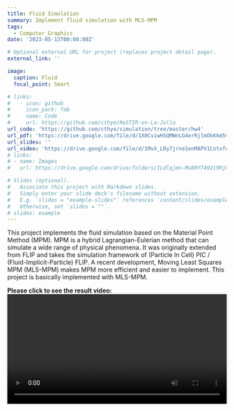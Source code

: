 ```yaml
---
title: Fluid Simulation
summary: Implement fluid simulation with MLS-MPM
tags:
  - Computer_Graphics
date: '2023-05-13T00:00:00Z'

# Optional external URL for project (replaces project detail page).
external_link: ''

image:
  caption: Fluid
  focal_point: Smart

# links:
#   - icon: github
#     icon_pack: fab
#     name: Code
#     url: https://github.com/cthye/ReSTIR-on-La-Jolla
url_code: 'https://github.com/cthye/simulation/tree/master/hw4'
url_pdf: 'https://drive.google.com/file/d/1X0CviwHSQMWnLG4erRjlmOkKkm5v61-k/view?usp=sharing'
url_slides: ''
url_video: 'https://drive.google.com/file/d/1MvX_LDy7jrne1enMAPV1CotxfqmpjGkK/view?usp=sharing'
# links:
# - name: Images
#   url: https://drive.google.com/drive/folders/1Ldlqjmn-Mu80Y7492i9RjOTkFNoU9VAF?usp=sharing

# Slides (optional).
#   Associate this project with Markdown slides.
#   Simply enter your slide deck's filename without extension.
#   E.g. `slides = "example-slides"` references `content/slides/example-slides.md`.
#   Otherwise, set `slides = ""`.
# slides: example
---
```


This project implements the fluid simulation based on the Material Point Method (MPM). MPM is a hybrid Lagrangian-Eulerian method that can simulate a wide range of physical phenomena. It was originally extended from FLIP and takes the simulation framework of (Particle In Cell) PIC / (Fluid-Implicit-Particle) FLIP. A recent development, Moving Least Squares MPM (MLS-MPM) makes MPM more efficient and easier to implement. This project is basically implemented with MLS-MPM.

<style>
  /* Set the width and height of the video element */
  video {
    width: 100%; /* You can change this to a specific width in pixels or percentage */
    height: auto; /* This will maintain the aspect ratio of the video */
    /* Alternatively, you can set a specific height if you want to fix the aspect ratio */
    /* height: 400px; */
  }
</style>

**Please click to see the result video:**
<video controls>
  <source src="fluid.mp4" type="video/mp4">
</video>